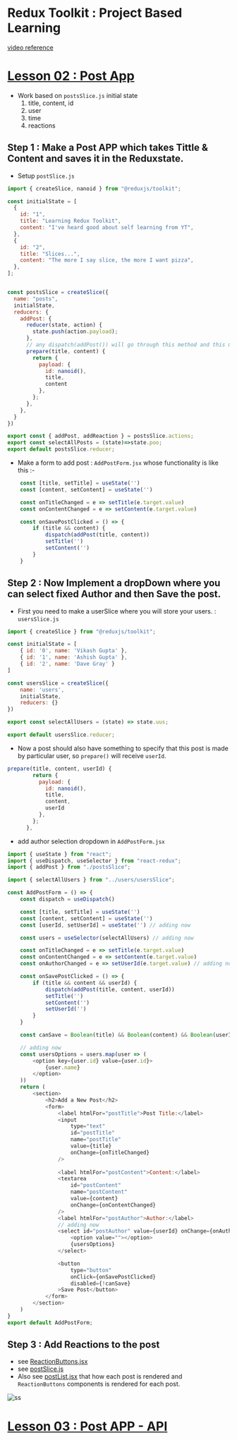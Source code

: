# Redux Toolkit : Project Based Learning
[video reference](https://youtu.be/NqzdVN2tyvQ?si=5_qsyCnti-814QHm)

# [Lesson 02 : Post App](https://github.com/hiimvikash/reactjs/tree/main/react15-RTK-DAVE/les02-postApp)
- Work based on `postsSlice.js` initial state
    1. title, content, id
    1. user
    1. time
    1. reactions

## Step 1 : Make a Post APP which takes Tittle & Content and saves it in the Reduxstate.
- Setup `postSlice.js`

```js
import { createSlice, nanoid } from "@reduxjs/toolkit";

const initialState = [
  {
    id: "1",
    title: "Learning Redux Toolkit",
    content: "I've heard good about self learning from YT",
  },
  {
    id: "2",
    title: "Slices...",
    content: "The more I say slice, the more I want pizza",
  },
];


const postsSlice = createSlice({
  name: "posts",
  initialState,
  reducers: {
    addPost: {
      reducer(state, action) {
        state.push(action.payload);
      },
      // any dispatch(addPost()) will go through this method and this method will prepare the payload and then return the payload to reducer.
      prepare(title, content) { 
        return {
          payload: {
            id: nanoid(),
            title,
            content
          },
        };
      },
    },
  }
})

export const { addPost, addReaction } = postsSlice.actions;
export const selectAllPosts = (state)=>state.poo;
export default postsSlice.reducer;
```
- Make a form to add post : `AddPostForm.jsx` whose functionality is like this :-
```js
    const [title, setTitle] = useState('')
    const [content, setContent] = useState('')

    const onTitleChanged = e => setTitle(e.target.value)
    const onContentChanged = e => setContent(e.target.value)

    const onSavePostClicked = () => {
        if (title && content) {
            dispatch(addPost(title, content))
            setTitle('')
            setContent('')
        }
    }
```

## Step 2 : Now Implement a dropDown where you can select fixed Author and then Save the post.
- First you need to make a userSlice where you will store your users. : `usersSlice.js`
```js
import { createSlice } from "@reduxjs/toolkit";

const initialState = [
    { id: '0', name: 'Vikash Gupta' },
    { id: '1', name: 'Ashish Gupta' },
    { id: '2', name: 'Dave Gray' }
]

const usersSlice = createSlice({
    name: 'users',
    initialState,
    reducers: {}
})

export const selectAllUsers = (state) => state.uus;

export default usersSlice.reducer;
```
- Now a post should also have something to specify that this post is made by particular user, so `prepare()` will receive `userId`.
```js
prepare(title, content, userId) {
        return {
          payload: {
            id: nanoid(),
            title,
            content,
            userId
          },
        };
      },
```
- add author selection dropdown in `AddPostForm.jsx`
```js
import { useState } from "react";
import { useDispatch, useSelector } from "react-redux";
import { addPost } from "./postsSlice";

import { selectAllUsers } from "../users/usersSlice";

const AddPostForm = () => {
    const dispatch = useDispatch()

    const [title, setTitle] = useState('')
    const [content, setContent] = useState('')
    const [userId, setUserId] = useState('') // adding now

    const users = useSelector(selectAllUsers) // adding now

    const onTitleChanged = e => setTitle(e.target.value)
    const onContentChanged = e => setContent(e.target.value)
    const onAuthorChanged = e => setUserId(e.target.value) // adding now

    const onSavePostClicked = () => {
        if (title && content && userId) {
            dispatch(addPost(title, content, userId))
            setTitle('')
            setContent('')
            setUserId('')
        }
    }

    const canSave = Boolean(title) && Boolean(content) && Boolean(userId)

    // adding now
    const usersOptions = users.map(user => (
        <option key={user.id} value={user.id}>
            {user.name}
        </option>
    ))
    return (
        <section>
            <h2>Add a New Post</h2>
            <form>
                <label htmlFor="postTitle">Post Title:</label>
                <input
                    type="text"
                    id="postTitle"
                    name="postTitle"
                    value={title}
                    onChange={onTitleChanged}
                />
                
                <label htmlFor="postContent">Content:</label>
                <textarea
                    id="postContent"
                    name="postContent"
                    value={content}
                    onChange={onContentChanged}
                />
                <label htmlFor="postAuthor">Author:</label>
                // adding now
                <select id="postAuthor" value={userId} onChange={onAuthorChanged}>
                    <option value=""></option>
                    {usersOptions}
                </select>

                <button
                    type="button"
                    onClick={onSavePostClicked}
                    disabled={!canSave}
                >Save Post</button>
            </form>
        </section>
    )
}
export default AddPostForm;
```
## Step 3 : Add Reactions to the post
- see [ReactionButtons.jsx](https://github.com/hiimvikash/reactjs/blob/main/react15-RTK-DAVE/les02-postApp/src/features/posts/ReactionButtons.jsx)
- see [postSlice.js](https://github.com/hiimvikash/reactjs/blob/main/react15-RTK-DAVE/les02-postApp/src/features/posts/postsSlice.js)
- Also see [postList.jsx](https://github.com/hiimvikash/reactjs/blob/main/react15-RTK-DAVE/les02-postApp/src/features/posts/postsList.jsx) that how each post is rendered and `ReactionButtons` components is rendered for each post.


![ss](https://github.com/hiimvikash/reactjs/assets/71629248/276f406e-2e78-4ff8-a243-be88b9cbed2a)

# [Lesson 03 : Post APP - API](https://github.com/hiimvikash/reactjs/tree/main/react15-RTK-DAVE/les03-postApp-API/src/features/posts)
